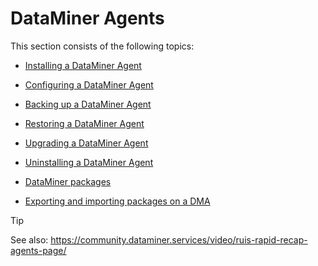 # DataMiner Agents

This section consists of the following topics:

- [Installing a DataMiner Agent](Installing_a_DataMiner_Agent.md)

- [Configuring a DataMiner Agent](Configuring_a_DataMiner_Agent.md)

- [Backing up a DataMiner Agent](Backing_up_a_DataMiner_Agent.md)

- [Restoring a DataMiner Agent](Restoring_a_DataMiner_Agent.md)

- [Upgrading a DataMiner Agent](Upgrading_a_DataMiner_Agent.md)

- [Uninstalling a DataMiner Agent](Uninstalling_a_DataMiner_Agent.md)

- [DataMiner packages](DataMiner_packages.md)

- [Exporting and importing packages on a DMA](Exporting_and_importing_packages_on_a_DMA.md)

> [!TIP]
> See also:
> <https://community.dataminer.services/video/ruis-rapid-recap-agents-page/>
